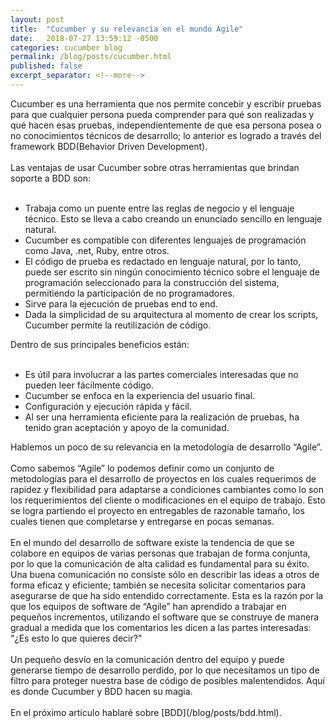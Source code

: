 ```yaml
---
layout: post
title:  "Cucumber y su relevancia en el mundo Agile"
date:   2018-07-27 13:59:12 -0500
categories: cucumber blog
permalink: /blog/posts/cucumber.html
published: false
excerpt_separator: <!--more-->
---
```

<link rel="stylesheet" href="{{ "/assets/css/post.css" | relative_url }}">
<div class = "post-page">
<div class = "p">
Cucumber es una herramienta que nos permite concebir y escribir pruebas para que cualquier persona pueda comprender para qué son realizadas y qué hacen esas pruebas, independientemente de que esa persona posea o no conocimientos técnicos de desarrollo; lo anterior es logrado a través del framework BDD(Behavior Driven Development).
</div><br>
<div class = "p">
Las ventajas de usar Cucumber sobre otras herramientas que brindan soporte a BDD son:
</div><br>
<!--more-->

<ul class="list">
<li>Trabaja como un puente entre las reglas de negocio y el lenguaje técnico. Esto se lleva a cabo creando un enunciado sencillo en lenguaje natural.</li>

<li>Cucumber es compatible con diferentes lenguajes de programación como Java, .net, Ruby, entre otros.</li>
<li>El código de prueba es redactado en lenguaje natural, por lo tanto, puede ser escrito sin ningún conocimiento técnico sobre el lenguaje de programación seleccionado para la construcción del sistema, permitiendo la participación de no programadores.</li>
<li>Sirve para la ejecución de pruebas end to end.</li>
<li>Dada la simplicidad de su arquitectura al momento de crear los scripts, Cucumber permite la reutilización de código.</li>
</ul>
<div class = "p">
Dentro de sus principales beneficios están:
</div><br>
<ul class="list">
<li>
Es útil para involucrar a las partes comerciales interesadas que no pueden leer fácilmente código.</li>
<li>Cucumber se enfoca en la experiencia del usuario final.</li>
<li>Configuración y ejecución rápida y fácil.</li>
<li>Al ser una herramienta eficiente para la realización de pruebas, ha tenido gran aceptación y apoyo de la comunidad.</li>
</ul>

<div class = "p">
Hablemos un poco de su relevancia en la metodología de desarrollo “Agile”. 
</div><br>
<div class = "p">
Como sabemos “Agile” lo podemos definir como un conjunto de metodologías para el desarrollo de proyectos en los cuales requerimos de rapidez y flexibilidad para adaptarse a condiciones cambiantes como lo son los requerimientos del cliente o modificaciones en el equipo de trabajo. Esto se logra partiendo el proyecto en entregables de razonable tamaño, los cuales tienen que completarse y entregarse en pocas semanas.
</div><br>
<div class = "p">
En el mundo del desarrollo de software existe la tendencia de que se colabore en equipos de varias personas que trabajan de forma conjunta, por lo que la comunicación de alta calidad es fundamental para su éxito. Una buena comunicación no consiste sólo en describir las  ideas a otros de forma eficaz y eficiente; también se necesita solicitar comentarios para asegurarse de que ha sido entendido correctamente. Esta es la razón por la que los equipos de software de “Agile” han aprendido a trabajar en pequeños incrementos, utilizando el software que se construye de manera gradual a medida que los comentarios les dicen a las partes interesadas: "¿Es esto lo que quieres decir?"
</div><br>
<div class = "p">
Un pequeño desvío en la comunicación dentro del equipo y puede generarse tiempo de desarrollo perdido, por lo que necesitamos un tipo de filtro para proteger nuestra base de código de posibles malentendidos. Aquí es donde Cucumber y BDD hacen su magia.
</div>
<br>
</div>
En el próximo artículo hablaré sobre [BDD](/blog/posts/bdd.html). 